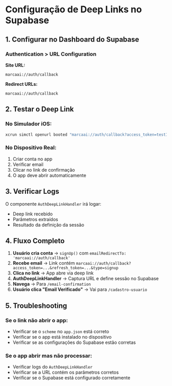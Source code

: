 # Configuração de Deep Links no Supabase

## 1. Configurar no Dashboard do Supabase

### Authentication > URL Configuration

**Site URL:**
```
marcaai://auth/callback
```

**Redirect URLs:**
```
marcaai://auth/callback
```

## 2. Testar o Deep Link

### No Simulador iOS:
```bash
xcrun simctl openurl booted "marcaai://auth/callback?access_token=test123&refresh_token=refresh123&type=signup"
```

### No Dispositivo Real:
1. Criar conta no app
2. Verificar email
3. Clicar no link de confirmação
4. O app deve abrir automaticamente

## 3. Verificar Logs

O componente `AuthDeepLinkHandler` irá logar:
- Deep link recebido
- Parâmetros extraídos
- Resultado da definição da sessão

## 4. Fluxo Completo

1. **Usuário cria conta** → `signUp()` com `emailRedirectTo: 'marcaai://auth/callback'`
2. **Recebe email** → Link contém `marcaai://auth/callback?access_token=...&refresh_token=...&type=signup`
3. **Clica no link** → App abre via deep link
4. **AuthDeepLinkHandler** → Captura URL e define sessão no Supabase
5. **Navega** → Para `/email-confirmation`
6. **Usuário clica "Email Verificado"** → Vai para `/cadastro-usuario`

## 5. Troubleshooting

### Se o link não abrir o app:
- Verificar se o `scheme` no `app.json` está correto
- Verificar se o app está instalado no dispositivo
- Verificar se as configurações do Supabase estão corretas

### Se o app abrir mas não processar:
- Verificar logs do `AuthDeepLinkHandler`
- Verificar se a URL contém os parâmetros corretos
- Verificar se o Supabase está configurado corretamente
